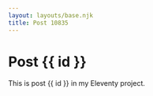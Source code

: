 ```yaml
---
layout: layouts/base.njk
title: Post 10835
---
```


# Post {{ id }}

This is post {{ id }} in my Eleventy project.
